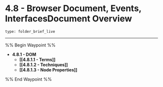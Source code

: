 # 4.8 - Browser Document, Events, InterfacesDocument Overview
 
```ccard
type: folder_brief_live
```
 
---

%% Begin Waypoint %%
- **4.8.1 - DOM**
	- **[[4.8.1.1 - Terms]]**
	- **[[4.8.1.2 - Techniques]]**
	- **[[4.8.1.3 - Node Properties]]**

%% End Waypoint %%